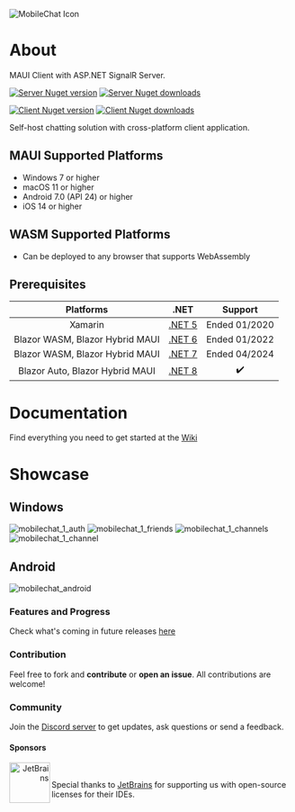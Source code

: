 ![MobileChat Icon](docs/icon.png)

# About
MAUI Client with ASP.NET SignalR Server.

[![Server Nuget version](https://img.shields.io/nuget/v/jihadkhawaja.mobilechat.server?color=776be7&label=server%20nuget%20version&logo=nuget&style=flat-square)](https://www.nuget.org/packages/jihadkhawaja.mobilechat.server/)
[![Server Nuget downloads](https://img.shields.io/nuget/dt/jihadkhawaja.mobilechat.server?color=776be7&label=server%20nuget%20downloads&logo=nuget&style=flat-square)](https://www.nuget.org/packages/jihadkhawaja.mobilechat.server/)

[![Client Nuget version](https://img.shields.io/nuget/v/jihadkhawaja.mobilechat.client?color=776be7&label=client%20nuget%20version&logo=nuget&style=flat-square)](https://www.nuget.org/packages/jihadkhawaja.mobilechat.client/)
[![Client Nuget downloads](https://img.shields.io/nuget/dt/jihadkhawaja.mobilechat.client?color=776be7&label=client%20nuget%20downloads&logo=nuget&style=flat-square)](https://www.nuget.org/packages/jihadkhawaja.mobilechat.client/)

Self-host chatting solution with cross-platform client application.

## MAUI Supported Platforms
- Windows 7 or higher
- macOS 11 or higher
- Android 7.0 (API 24) or higher
- iOS 14 or higher

## WASM Supported Platforms
- Can be deployed to any browser that supports WebAssembly

## Prerequisites
| Platforms | .NET | Support |
| :---: | :---: | :---: |
| Xamarin | [.NET 5](https://dotnet.microsoft.com/download/dotnet/5.0) | Ended 01/2020 |
| Blazor WASM, Blazor Hybrid MAUI | [.NET 6](https://dotnet.microsoft.com/download/dotnet/6.0) | Ended 01/2022 |
| Blazor WASM, Blazor Hybrid MAUI | [.NET 7](https://dotnet.microsoft.com/download/dotnet/7.0) | Ended 04/2024 |
| Blazor Auto, Blazor Hybrid MAUI | [.NET 8](https://dotnet.microsoft.com/download/dotnet/8.0) | :heavy_check_mark: |

# Documentation
Find everything you need to get started at the [Wiki](https://github.com/jihadkhawaja/MobileChat/wiki)

# Showcase

## Windows
![mobilechat_1_auth](docs/mobilechat_1_auth.png)
![mobilechat_1_friends](docs/mobilechat_1_friends.png)
![mobilechat_1_channels](docs/mobilechat_1_channels.png)
![mobilechat_1_channel](docs/mobilechat_1_channel.png)

## Android
![mobilechat_android](docs/mobilechat_android.png)

### Features and Progress
Check what's coming in future releases [here](https://github.com/users/jihadkhawaja/projects/3)

### Contribution
Feel free to fork and **contribute** or **open an issue**. All contributions are welcome!

### Community
Join the [Discord server](https://discord.gg/9KMAM2RKVC) to get updates, ask questions or send a feedback.

#### Sponsors

<div>
    <a href="https://www.jetbrains.com/" align="right"><img src="https://resources.jetbrains.com/storage/products/company/brand/logos/jb_beam.svg" alt="JetBrains" class="logo-footer" width="72" align="left">
    <a>
    <br/>
        
Special thanks to [JetBrains](https://jb.gg/OpenSourceSupport) for supporting us with open-source licenses for their IDEs. </a>
</div>
